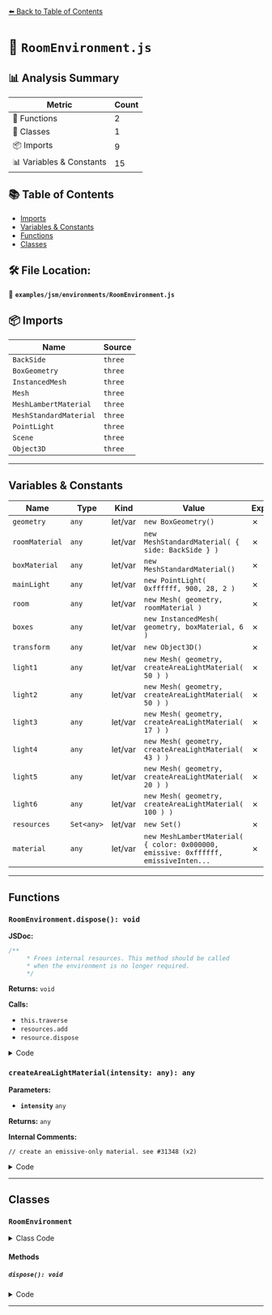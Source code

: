 [⬅️ Back to Table of Contents](../../../index.md)

# 📄 `RoomEnvironment.js`

## 📊 Analysis Summary

| Metric | Count |
|--------|-------|
| 🔧 Functions | 2 |
| 🧱 Classes | 1 |
| 📦 Imports | 9 |
| 📊 Variables & Constants | 15 |

## 📚 Table of Contents

- [Imports](#imports)
- [Variables & Constants](#variables-constants)
- [Functions](#functions)
- [Classes](#classes)

## 🛠️ File Location:
📂 **`examples/jsm/environments/RoomEnvironment.js`**

## 📦 Imports

| Name | Source |
|------|--------|
| `BackSide` | `three` |
| `BoxGeometry` | `three` |
| `InstancedMesh` | `three` |
| `Mesh` | `three` |
| `MeshLambertMaterial` | `three` |
| `MeshStandardMaterial` | `three` |
| `PointLight` | `three` |
| `Scene` | `three` |
| `Object3D` | `three` |


---

## Variables & Constants

| Name | Type | Kind | Value | Exported |
|------|------|------|-------|----------|
| `geometry` | `any` | let/var | `new BoxGeometry()` | ✗ |
| `roomMaterial` | `any` | let/var | `new MeshStandardMaterial( { side: BackSide } )` | ✗ |
| `boxMaterial` | `any` | let/var | `new MeshStandardMaterial()` | ✗ |
| `mainLight` | `any` | let/var | `new PointLight( 0xffffff, 900, 28, 2 )` | ✗ |
| `room` | `any` | let/var | `new Mesh( geometry, roomMaterial )` | ✗ |
| `boxes` | `any` | let/var | `new InstancedMesh( geometry, boxMaterial, 6 )` | ✗ |
| `transform` | `any` | let/var | `new Object3D()` | ✗ |
| `light1` | `any` | let/var | `new Mesh( geometry, createAreaLightMaterial( 50 ) )` | ✗ |
| `light2` | `any` | let/var | `new Mesh( geometry, createAreaLightMaterial( 50 ) )` | ✗ |
| `light3` | `any` | let/var | `new Mesh( geometry, createAreaLightMaterial( 17 ) )` | ✗ |
| `light4` | `any` | let/var | `new Mesh( geometry, createAreaLightMaterial( 43 ) )` | ✗ |
| `light5` | `any` | let/var | `new Mesh( geometry, createAreaLightMaterial( 20 ) )` | ✗ |
| `light6` | `any` | let/var | `new Mesh( geometry, createAreaLightMaterial( 100 ) )` | ✗ |
| `resources` | `Set<any>` | let/var | `new Set()` | ✗ |
| `material` | `any` | let/var | `new MeshLambertMaterial( { color: 0x000000, emissive: 0xffffff, emissiveInten...` | ✗ |


---

## Functions

### `RoomEnvironment.dispose(): void`

**JSDoc:**
```typescript
/**
	 * Frees internal resources. This method should be called
	 * when the environment is no longer required.
	 */
```

**Returns:** `void`

**Calls:**

- `this.traverse`
- `resources.add`
- `resource.dispose`

<details><summary>Code</summary>

```typescript
dispose() {

		const resources = new Set();

		this.traverse( ( object ) => {

			if ( object.isMesh ) {

				resources.add( object.geometry );
				resources.add( object.material );

			}

		} );

		for ( const resource of resources ) {

			resource.dispose();

		}

	}
```
</details>

### `createAreaLightMaterial(intensity: any): any`

**Parameters:**

- **`intensity`** `any`

**Returns:** `any`

**Internal Comments:**
```
// create an emissive-only material. see #31348 (x2)
```

<details><summary>Code</summary>

```typescript
function createAreaLightMaterial( intensity ) {

	// create an emissive-only material. see #31348
	const material = new MeshLambertMaterial( {
		color: 0x000000,
		emissive: 0xffffff,
		emissiveIntensity: intensity
	} );

	return material;

}
```
</details>


---

## Classes

### `RoomEnvironment`

<details><summary>Class Code</summary>

```ts
class RoomEnvironment extends Scene {

	constructor() {

		super();

		const geometry = new BoxGeometry();
		geometry.deleteAttribute( 'uv' );

		const roomMaterial = new MeshStandardMaterial( { side: BackSide } );
		const boxMaterial = new MeshStandardMaterial();

		const mainLight = new PointLight( 0xffffff, 900, 28, 2 );
		mainLight.position.set( 0.418, 16.199, 0.300 );
		this.add( mainLight );

		const room = new Mesh( geometry, roomMaterial );
		room.position.set( - 0.757, 13.219, 0.717 );
		room.scale.set( 31.713, 28.305, 28.591 );
		this.add( room );

		const boxes = new InstancedMesh( geometry, boxMaterial, 6 );
		const transform = new Object3D();

		// box1
		transform.position.set( - 10.906, 2.009, 1.846 );
		transform.rotation.set( 0, - 0.195, 0 );
		transform.scale.set( 2.328, 7.905, 4.651 );
		transform.updateMatrix();
		boxes.setMatrixAt( 0, transform.matrix );

		// box2
		transform.position.set( - 5.607, - 0.754, - 0.758 );
		transform.rotation.set( 0, 0.994, 0 );
		transform.scale.set( 1.970, 1.534, 3.955 );
		transform.updateMatrix();
		boxes.setMatrixAt( 1, transform.matrix );

		// box3
		transform.position.set( 6.167, 0.857, 7.803 );
		transform.rotation.set( 0, 0.561, 0 );
		transform.scale.set( 3.927, 6.285, 3.687 );
		transform.updateMatrix();
		boxes.setMatrixAt( 2, transform.matrix );

		// box4
		transform.position.set( - 2.017, 0.018, 6.124 );
		transform.rotation.set( 0, 0.333, 0 );
		transform.scale.set( 2.002, 4.566, 2.064 );
		transform.updateMatrix();
		boxes.setMatrixAt( 3, transform.matrix );

		// box5
		transform.position.set( 2.291, - 0.756, - 2.621 );
		transform.rotation.set( 0, - 0.286, 0 );
		transform.scale.set( 1.546, 1.552, 1.496 );
		transform.updateMatrix();
		boxes.setMatrixAt( 4, transform.matrix );

		// box6
		transform.position.set( - 2.193, - 0.369, - 5.547 );
		transform.rotation.set( 0, 0.516, 0 );
		transform.scale.set( 3.875, 3.487, 2.986 );
		transform.updateMatrix();
		boxes.setMatrixAt( 5, transform.matrix );

		this.add( boxes );


		// -x right
		const light1 = new Mesh( geometry, createAreaLightMaterial( 50 ) );
		light1.position.set( - 16.116, 14.37, 8.208 );
		light1.scale.set( 0.1, 2.428, 2.739 );
		this.add( light1 );

		// -x left
		const light2 = new Mesh( geometry, createAreaLightMaterial( 50 ) );
		light2.position.set( - 16.109, 18.021, - 8.207 );
		light2.scale.set( 0.1, 2.425, 2.751 );
		this.add( light2 );

		// +x
		const light3 = new Mesh( geometry, createAreaLightMaterial( 17 ) );
		light3.position.set( 14.904, 12.198, - 1.832 );
		light3.scale.set( 0.15, 4.265, 6.331 );
		this.add( light3 );

		// +z
		const light4 = new Mesh( geometry, createAreaLightMaterial( 43 ) );
		light4.position.set( - 0.462, 8.89, 14.520 );
		light4.scale.set( 4.38, 5.441, 0.088 );
		this.add( light4 );

		// -z
		const light5 = new Mesh( geometry, createAreaLightMaterial( 20 ) );
		light5.position.set( 3.235, 11.486, - 12.541 );
		light5.scale.set( 2.5, 2.0, 0.1 );
		this.add( light5 );

		// +y
		const light6 = new Mesh( geometry, createAreaLightMaterial( 100 ) );
		light6.position.set( 0.0, 20.0, 0.0 );
		light6.scale.set( 1.0, 0.1, 1.0 );
		this.add( light6 );

	}

	/**
	 * Frees internal resources. This method should be called
	 * when the environment is no longer required.
	 */
	dispose() {

		const resources = new Set();

		this.traverse( ( object ) => {

			if ( object.isMesh ) {

				resources.add( object.geometry );
				resources.add( object.material );

			}

		} );

		for ( const resource of resources ) {

			resource.dispose();

		}

	}

}
```
</details>

#### Methods

##### `dispose(): void`

<details><summary>Code</summary>

```ts
dispose() {

		const resources = new Set();

		this.traverse( ( object ) => {

			if ( object.isMesh ) {

				resources.add( object.geometry );
				resources.add( object.material );

			}

		} );

		for ( const resource of resources ) {

			resource.dispose();

		}

	}
```
</details>


---